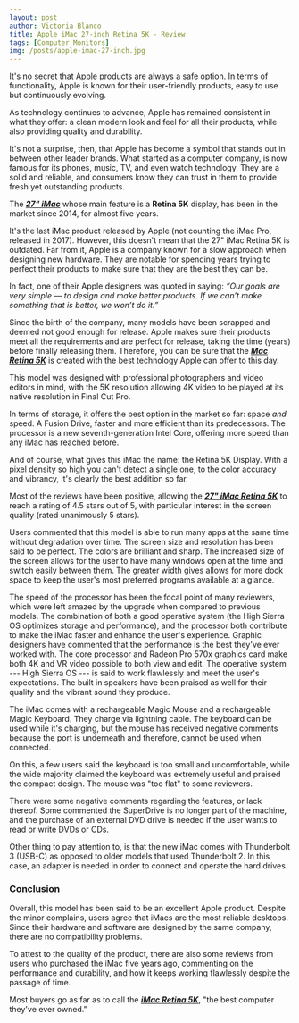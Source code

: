 ```yaml
---
layout: post
author: Victoria Blanco
title: Apple iMac 27-inch Retina 5K - Review
tags: [Computer Monitors]
img: /posts/apple-imac-27-inch.jpg
---
```


It's no secret that Apple products are always a safe option. In terms of functionality, Apple is known for their user-friendly products, easy to use but continuously evolving.

As technology continues to advance, Apple has remained consistent in what they offer: a clean modern look and feel for all their products, while also providing quality and durability.

It's not a surprise, then, that Apple has become a symbol that stands out in between other leader brands. What started as a computer company, is now famous for its phones, music, TV, and even watch technology. They are a solid and reliable, and consumers know they can trust in them to provide fresh yet outstanding products.

The [***27" iMac***](https://www.amazon.com/dp/B07Q1NBCVB/ref=fs_a_md_0&tag=reviewhuntr-20) whose main feature is a **Retina 5K** display, has been in the market since 2014, for almost five years.

It's the last iMac product released by Apple (not counting the iMac Pro, released in 2017). However, this doesn't mean that the 27" iMac Retina 5K is outdated. Far from it, Apple is a company known for a slow approach when designing new hardware. They are notable for spending years trying to perfect their products to make sure that they are the best they can be.

In fact, one of their Apple designers was quoted in saying: *“Our goals are very simple — to design and make better products. If we can’t make something that is better, we won’t do it.”*

Since the birth of the company, many models have been scrapped and deemed not good enough for release. Apple makes sure their products meet all the requirements and are perfect for release, taking the time (years) before finally releasing them. Therefore, you can be sure that the [***Mac Retina 5K***](https://www.amazon.com/dp/B07Q1NBCVB/ref=fs_a_md_0&tag=reviewhuntr-20) is created with the best technology Apple can offer to this day.

This model was designed with professional photographers and video editors in mind, with the 5K resolution allowing 4K video to be played at its native resolution in Final Cut Pro.

In terms of storage, it offers the best option in the market so far: space *and* speed. A Fusion Drive, faster and more efficient than its predecessors. The processor is a new seventh-generation Intel Core, offering more speed than any iMac has reached before.

And of course, what gives this iMac the name: the Retina 5K Display. With a pixel density so high you can't detect a single one, to the color accuracy and vibrancy, it's clearly the best addition so far.

Most of the reviews have been positive, allowing the [***27" iMac Retina 5K***](https://www.amazon.com/dp/B07Q1NBCVB/ref=fs_a_md_0&tag=reviewhuntr-20) to reach a rating of 4.5 stars out of 5, with particular interest in the screen quality (rated unanimously 5 stars).

Users commented that this model is able to run many apps at the same time without degradation over time. The screen size and resolution has been said to be perfect. The colors are brilliant and sharp. The increased size of the screen allows for the user to have many windows open at the time and switch easily between them. The greater width gives allows for more dock space to keep the user's most preferred programs available at a glance.

The speed of the processor has been the focal point of many reviewers, which were left amazed by the upgrade when compared to previous models. The combination of both a good operative system (the High Sierra OS optimizes storage and performance), and the processor both contribute to make the iMac faster and enhance the user's experience. Graphic designers have commented that the performance is the best they've ever worked with. The core processor and Radeon Pro 570x graphics card make both 4K and VR video possible to both view and edit.  The operative system --- High Sierra OS --- is said to work flawlessly and meet the user's expectations. The built in speakers have been praised as well for their quality and the vibrant sound they produce.

The iMac comes with a rechargeable Magic Mouse and a rechargeable Magic Keyboard. They charge via lightning cable. The keyboard can be used while it's charging, but the mouse has received negative comments because the port is underneath and therefore, cannot be used when connected.

On this, a few users said the keyboard is too small and uncomfortable, while the wide majority claimed the keyboard was extremely useful and praised the compact design. The mouse was "too flat" to some reviewers.

There were some negative comments regarding the features, or lack thereof. Some commented the SuperDrive is no longer part of the machine, and the purchase of an external DVD drive is needed if the user wants to read or write DVDs or CDs.

Other thing to pay attention to, is that the new iMac comes with Thunderbolt 3 (USB-C) as opposed to older models that used Thunderbolt 2. In this case, an adapter is needed in order to connect and operate the hard drives.
### Conclusion

Overall, this model has been said to be an excellent Apple product. Despite the minor complains, users agree that iMacs are the most reliable desktops. Since their hardware and software are designed by the same company, there are no compatibility problems.

To attest to the quality of the product, there are also some reviews from users who purchased the iMac five years ago, commenting on the performance and durability, and how it keeps working flawlessly despite the passage of time.

Most buyers go as far as to call the [***iMac Retina 5K***](https://www.amazon.com/dp/B07Q1NBCVB/ref=fs_a_md_0&tag=reviewhuntr-20), "the best computer they've ever owned."

